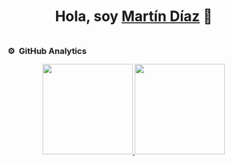 <div align="center">
<h1 align="center">Hola, soy <a href="https://aristi.dev">Martín Díaz</a> 👋</h1>
</div>
<img src="">



### ⚙️ &nbsp;GitHub Analytics

<p align="center">
<a href="https://github.com/diazms04">
  <img height="180em" src="https://github-readme-stats-eight-theta.vercel.app/api?username=diazms04&show_icons=true&theme=algolia&include_all_commits=true&count_private=true"/>
  <img height="180em" src="https://github-readme-stats-eight-theta.vercel.app/api/top-langs/?username=diazms04&layout=compact&langs_count=8&theme=algolia"/>
</a>
</p>
